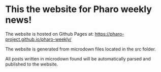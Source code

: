 # This the website for Pharo weekly news!

The website is hosted on Github Pages at: https://pharo-project.github.io/pharo-weekly/

The website is generated from microdown files located in the src folder.

All posts written in microdown found will be automatically parsed and published to the website.

